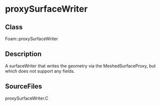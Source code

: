 # proxySurfaceWriter 
## Class
Foam::proxySurfaceWriter

## Description
A surfaceWriter that writes the geometry via the MeshedSurfaceProxy, but
which does not support any fields.

## SourceFiles
proxySurfaceWriter.C

